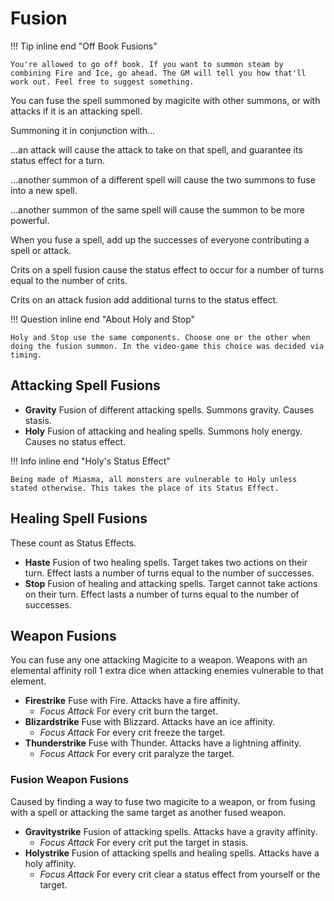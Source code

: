 # Fusion

!!! Tip inline end "Off Book Fusions"

    You're allowed to go off book. If you want to summon steam by combining Fire and Ice, go ahead. The GM will tell you how that'll work out. Feel free to suggest something.

You can fuse the spell summoned by magicite with other summons, or with attacks if it is an attacking spell.

Summoning it in conjunction with...

...an attack will cause the attack to take on that spell, and guarantee its status effect for a turn.

...another summon of a different spell will cause the two summons to fuse into a new spell.

...another summon of the same spell will cause the summon to be more powerful.

When you fuse a spell, add up the successes of everyone contributing a spell or attack.

Crits on a spell fusion cause the status effect to occur for a number of turns equal to the number of crits.

Crits on an attack fusion add additional turns to the status effect.

!!! Question inline end "About Holy and Stop"

    Holy and Stop use the same components. Choose one or the other when doing the fusion summon. In the video-game this choice was decided via timing.

## Attacking Spell Fusions

-   **Gravity** Fusion of different attacking spells. Summons gravity. Causes stasis.
-   **Holy** Fusion of attacking and healing spells. Summons holy energy. Causes no status effect.

!!! Info inline end "Holy's Status Effect"

    Being made of Miasma, all monsters are vulnerable to Holy unless stated otherwise. This takes the place of its Status Effect.

## Healing Spell Fusions

These count as Status Effects.

-   **Haste** Fusion of two healing spells. Target takes two actions on their turn. Effect lasts a number of turns equal to the number of successes.
-   **Stop** Fusion of healing and attacking spells. Target cannot take actions on their turn. Effect lasts a number of turns equal to the number of successes.

## Weapon Fusions

You can fuse any one attacking Magicite to a weapon. Weapons with an elemental affinity roll 1 extra dice when attacking enemies vulnerable to that element.

-   **Firestrike** Fuse with Fire. Attacks have a fire affinity.
    -   _Focus Attack_ For every crit burn the target.
-   **Blizardstrike** Fuse with Blizzard. Attacks have an ice affinity.
    -   _Focus Attack_ For every crit freeze the target.
-   **Thunderstrike** Fuse with Thunder. Attacks have a lightning affinity.
    -   _Focus Attack_ For every crit paralyze the target.

### Fusion Weapon Fusions

Caused by finding a way to fuse two magicite to a weapon, or from fusing with a spell or attacking the same target as another fused weapon.

-   **Gravitystrike** Fusion of attacking spells. Attacks have a gravity affinity.
    -   _Focus Attack_ For every crit put the target in stasis.
-   **Holystrike** Fusion of attacking spells and healing spells. Attacks have a holy affinity.
    -   _Focus Attack_ For every crit clear a status effect from yourself or the target.
